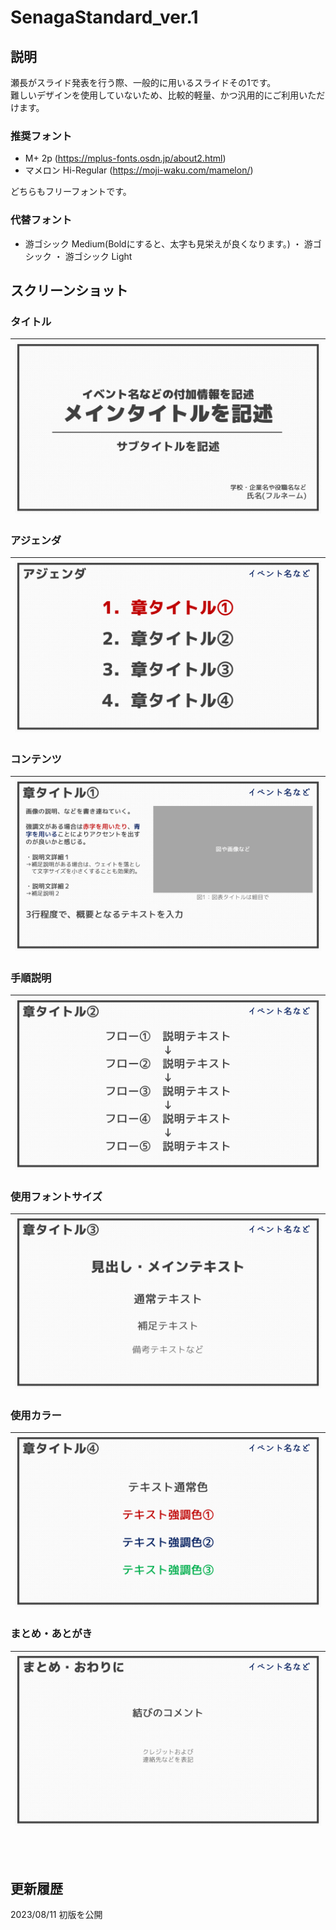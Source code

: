 # SenagaStandard_ver.1
## 説明
瀬長がスライド発表を行う際、一般的に用いるスライドその1です。</br>
難しいデザインを使用していないため、比較的軽量、かつ汎用的にご利用いただけます。

### 推奨フォント
- M+ 2p (https://mplus-fonts.osdn.jp/about2.html)
- マメロン Hi-Regular (https://moji-waku.com/mamelon/)

どちらもフリーフォントです。

### 代替フォント
- 游ゴシック Medium(Boldにすると、太字も見栄えが良くなります。) ・ 游ゴシック ・ 游ゴシック Light

## スクリーンショット
### タイトル
|![タイトル](images/slide1.PNG)|
|:---|
### アジェンダ
|![アジェンダ](images/slide2.PNG)|
|:---|
### コンテンツ
|![コンテンツ](images/slide3.PNG)|
|:---|
### 手順説明
|![手順説明](images/slide5.PNG)|
|:---|
### 使用フォントサイズ
|![使用フォントサイズ](images/slide7.PNG)|
|:---|
### 使用カラー
|![使用カラー](images/slide9.PNG)|
|:---|
### まとめ・あとがき
|![まとめ・あとがき](images/slide10.PNG)|
|:---|

</br>
</br>

## 更新履歴
2023/08/11 初版を公開
